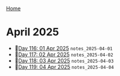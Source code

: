 [Home](../../main.md)

# April 2025

- 📝[Day 116: 01 Apr 2025](./04/notes_2025-04-01.md) `notes_2025-04-01`
- 📝[Day 117: 02 Apr 2025](./04/notes_2025-04-02.md) `notes_2025-04-02`
- 📝[Day 118: 03 Apr 2025](./04/notes_2025-04-03.md) `notes_2025-04-03`
- 📝[Day 119: 04 Apr 2025](./04/notes_2025-04-04.md) `notes_2025-04-04`
